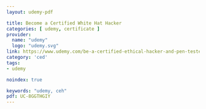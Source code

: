 ```yaml
---
layout: udemy-pdf

title: Become a Certified White Hat Hacker
categories: [ udemy, certificate ]
provider:
  name: "udemy"
  logo: "udemy.svg"
link: https://www.udemy.com/be-a-certified-ethical-hacker-and-pen-tester/
category: 'ced'
tags:
- udemy

noindex: true

keywords: "udemy, ceh"
pdf: UC-8GGTHGIY
---
```


